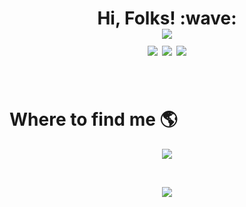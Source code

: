 <h1 align='center'>
  Hi, Folks! :wave:<br>
<img src="https://hits.seeyoufarm.com/api/count/incr/badge.svg?url=https%3A%2F%2Fgithub.com%2FJakubRoks1&count_bg=%2379C83D&title_bg=%23555555&icon=&icon_color=%23E7E7E7&title=hits&edge_flat=false"><br>
<img src="https://img.shields.io/badge/Java-ED8B00?style=plastic&logo=java&logoColor=white">
<img src="https://img.shields.io/badge/Spring-SpringBoot-6DB33F?style=plastic&logo=spring&logoColor=white">
<img src="https://img.shields.io/badge/MySQL-00758F?style=plastic&logo=mysql&logoColor=white">
</h1>
<br>

# Where to find me :earth_americas:

<p align='center'>
  
<!--
<a href="https://www.linkedin.com/in/jakubroks/">
<img src="https://img.shields.io/badge/LinkedIn-0077B5?style=for-the-badge&logo=linkedin&logoColor=white"/></a>
-->


<a href="https://www.codewars.com/users/JakubR.">
<img src="https://img.shields.io/badge/Codewars-B1361E?style=for-the-badge&logo=Codewars&logoColor=white"/></a>


</p>



<br>
<p align='center'>
<img src="https://badges.pufler.dev/visits/JakubRoks1/JakubRoks1">
</p>


<!-- ![Codewars](https://github.r2v.ch/codewars?user=JakubR.&stroke=COLOR) -->

<!--
**JakubRoks1/JakubRoks1** is a ✨ _special_ ✨ repository because its `README.md` (this file) appears on your GitHub profile.

Here are some ideas to get you started:

- 🔭 I’m currently working on ...
- 🌱 I’m currently learning ...
- 👯 I’m looking to collaborate on ...
- 🤔 I’m looking for help with ...
- 💬 Ask me about ...
- 📫 How to reach me: ...
- 😄 Pronouns: ...
- ⚡ Fun fact: ...
-->
